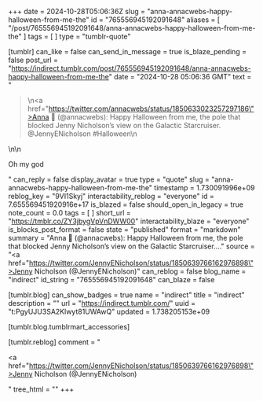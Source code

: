 +++
date = 2024-10-28T05:06:36Z
slug = "anna-annacwebs-happy-halloween-from-me-the"
id = "765556945192091648"
aliases = [ "/post/765556945192091648/anna-annacwebs-happy-halloween-from-me-the" ]
tags = [ ]
type = "tumblr-quote"

[tumblr]
can_like = false
can_send_in_message = true
is_blaze_pending = false
post_url = "https://indirect.tumblr.com/post/765556945192091648/anna-annacwebs-happy-halloween-from-me-the"
date = "2024-10-28 05:06:36 GMT"
text = "<blockquote><p>\n<a href=\"https://twitter.com/annacwebs/status/1850633023257297186\">Anna 🌿 (@annacwebs)</a>: Happy Halloween from me, the pole that blocked Jenny Nicholson’s view on the Galactic Starcruiser. @JennyENicholson #Halloween\n</p></blockquote>\n\n<p>Oh my god</p>"
can_reply = false
display_avatar = true
type = "quote"
slug = "anna-annacwebs-happy-halloween-from-me-the"
timestamp = 1.730091996e+09
reblog_key = "9VI1Skyj"
interactability_reblog = "everyone"
id = 7.655569451920916e+17
is_blazed = false
should_open_in_legacy = true
note_count = 0.0
tags = [ ]
short_url = "https://tmblr.co/ZY3jbygVpVnDWW00"
interactability_blaze = "everyone"
is_blocks_post_format = false
state = "published"
format = "markdown"
summary = "Anna 🌿 (@annacwebs): Happy Halloween from me, the pole that blocked Jenny Nicholson’s view on the Galactic Starcruiser...."
source = "<a href=\"https://twitter.com/JennyENicholson/status/1850639766162976898\">Jenny Nicholson (@JennyENicholson)</a>"
can_reblog = false
blog_name = "indirect"
id_string = "765556945192091648"
can_blaze = false

[tumblr.blog]
can_show_badges = true
name = "indirect"
title = "indirect"
description = ""
url = "https://indirect.tumblr.com/"
uuid = "t:PgyUJU3SA2Klwyt81UWAwQ"
updated = 1.738205153e+09

[tumblr.blog.tumblrmart_accessories]

[tumblr.reblog]
comment = "<p><a href=\"https://twitter.com/JennyENicholson/status/1850639766162976898\">Jenny Nicholson (@JennyENicholson)</a></p>"
tree_html = ""
+++
